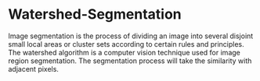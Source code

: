 # Watershed-Segmentation
Image segmentation is the process of dividing an image into several disjoint small local areas or cluster sets according to certain rules and principles. The watershed algorithm is a computer vision technique used for image region segmentation. The segmentation process will take the similarity with adjacent pixels.
